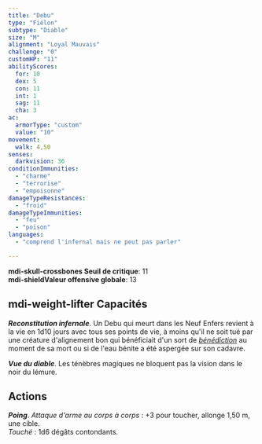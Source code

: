 ```yaml
---
title: "Debu"
type: "Fiélon"
subtype: "Diable"
size: "M"
alignment: "Loyal Mauvais"
challenge: "0"
customHP: "11"
abilityScores:
  for: 10
  dex: 5
  con: 11
  int: 1
  sag: 11
  cha: 3
ac:
  armorType: "custom"
  value: "10"
movement:
  walk: 4,50
senses:
  darkvision: 36
conditionImmunities:
  - "charme"
  - "terrorise"
  - "empoisonne"
damageTypeResistances:
  - "froid"
damageTypeImmunities:
  - "feu"
  - "poison"
languages:
  - "comprend l'infernal mais ne peut pas parler"

---
```

**<v-icon>mdi-skull-crossbones</v-icon> Seuil de critique**: 11        
**<v-icon>mdi-shield</v-icon>Valeur offensive globale**: 13     
## <v-icon>mdi-weight-lifter</v-icon> Capacités
_**Reconstitution infernale**_. Un Debu qui meurt dans les Neuf Enfers revient à la vie en 1d10 jours avec tous ses points de vie, à moins qu'il ne soit tué par une créature d'alignement bon qui bénéficiait d'un sort de [_bénédiction_](/grimoire/benediction/) au moment de sa mort ou si de l'eau bénite a été aspergée sur son cadavre.

_**Vue du diable**_. Les ténèbres magiques ne bloquent pas la vision dans le noir du lémure.

## Actions
_**Poing**_. _Attaque d'arme au corps à corps_ : +3 pour toucher, allonge 1,50 m, une cible.  
_Touché_ : 1d6 dégâts contondants.
